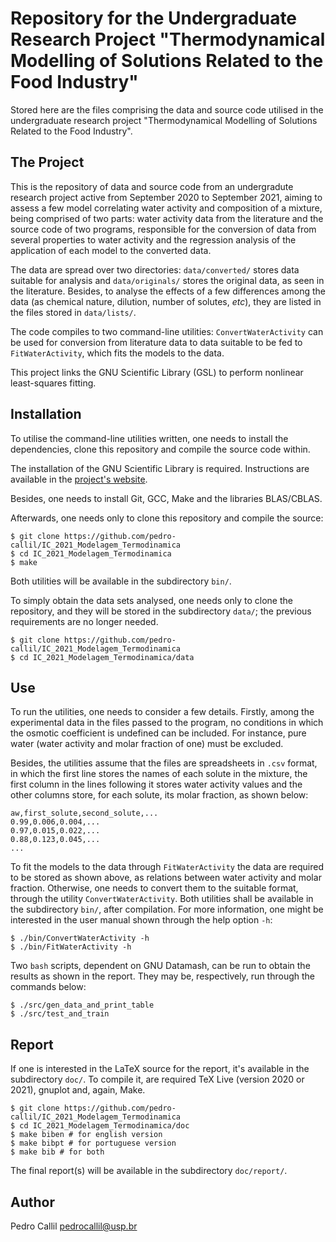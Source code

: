 Repository for the Undergraduate Research Project "Thermodynamical Modelling of Solutions Related to the Food Industry"
=======================================================================================================================

Stored here are the files comprising the data and source code utilised in the
undergraduate research project "Thermodynamical Modelling of Solutions Related
to the Food Industry".

The Project
-----------

This is the repository of data and source code from an undergradute research
project active from September 2020 to September 2021, aiming to assess a few
model correlating water activity and composition of a mixture, being comprised
of two parts: water activity data from the literature and the source code of two
programs, responsible for the conversion of data from several properties to water
activity and the regression analysis of the application of each model to the
converted data.

The data are spread over two directories: `data/converted/` stores data suitable
for analysis and `data/originals/` stores the original data, as seen in the
literature. Besides, to analyse the effects of a few differences among the data
(as chemical nature, dilution, number of solutes, *etc*), they are listed in the
files stored in `data/lists/`.

The code compiles to two command-line utilities: `ConvertWaterActivity` can be used
for conversion from literature data to data suitable to be fed to `FitWaterActivity`,
which fits the models to the data.

This project links the GNU Scientific Library (GSL) to perform nonlinear
least-squares fitting.

Installation
------------

To utilise the command-line utilities written, one needs to install the
dependencies, clone this repository and compile the source code within.

The installation of the GNU Scientific Library is required. Instructions
are available in the [project's website](https://www.gnu.org/software/gsl/).

Besides, one needs to install Git, GCC, Make and the libraries BLAS/CBLAS.

Afterwards, one needs only to clone this repository and compile the source:

```
$ git clone https://github.com/pedro-callil/IC_2021_Modelagem_Termodinamica
$ cd IC_2021_Modelagem_Termodinamica
$ make
```
Both utilities will be available in the subdirectory `bin/`.

To simply obtain the data sets analysed, one needs only to clone the repository,
and they will be stored in the subdirectory `data/`; the previous requirements
are no longer needed.

```
$ git clone https://github.com/pedro-callil/IC_2021_Modelagem_Termodinamica
$ cd IC_2021_Modelagem_Termodinamica/data
```

Use
---

To run the utilities, one needs to consider a few details. Firstly, among the
experimental data in the files passed to the program, no conditions in which
the osmotic coefficient is undefined can be included. For instance, pure water
(water activity and molar fraction of one) must be excluded.

Besides, the utilities assume that the files are spreadsheets in `.csv` format,
in which the first line stores the names of each solute in the mixture, the first
column in the lines following it stores water activity values and the other columns
store, for each solute, its molar fraction, as shown below:

```
aw,first_solute,second_solute,...
0.99,0.006,0.004,...
0.97,0.015,0.022,...
0.88,0.123,0.045,...
...
```

To fit the models to the data through `FitWaterActivity` the data are required to
be stored as shown above, as relations between water activity and molar fraction.
Otherwise, one needs to convert them to the suitable format, through the utility
`ConvertWaterActivity`. Both utilities shall be available in the subdirectory
`bin/`, after compilation. For more information, one might be interested in the
user manual shown through the help option `-h`:

```
$ ./bin/ConvertWaterActivity -h
$ ./bin/FitWaterActivity -h
```

Two `bash` scripts, dependent on GNU Datamash, can be run to obtain the results as
shown in the report. They may be, respectively, run through the commands below:

```
$ ./src/gen_data_and_print_table
$ ./src/test_and_train
```

Report
------

If one is interested in the LaTeX source for the report, it's available in the
subdirectory `doc/`. To compile it, are required TeX Live (version 2020 or 2021), gnuplot
and, again, Make.

```
$ git clone https://github.com/pedro-callil/IC_2021_Modelagem_Termodinamica
$ cd IC_2021_Modelagem_Termodinamica/doc
$ make biben # for english version
$ make bibpt # for portuguese version
$ make bib # for both
```

The final report(s) will be available in the subdirectory `doc/report/`.

Author
------

Pedro Callil <pedrocallil@usp.br>

